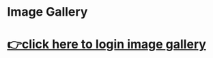 <h1>Image Gallery<h1>

[👉click here to login image gallery](https://ilkerkr.github.io/image-gallery-react/)

